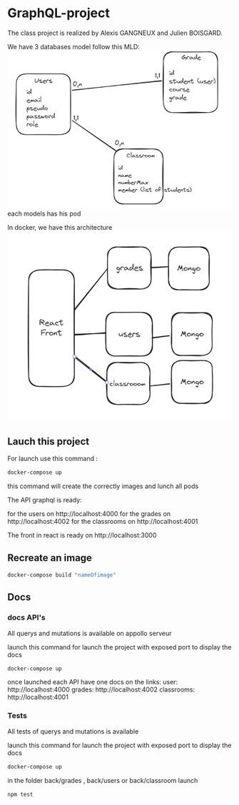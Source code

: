 # GraphQL-project

The class project is realized by Alexis GANGNEUX and Julien BOISGARD.

We have 3 databases model follow this MLD:
![Alt text](/images/archi.png "follow this model")
each models has his pod

In docker, we have this architecture
![Alt text](/images/pods.png "follow this model")

## Lauch this project

For launch use this command :

```Bash
docker-compose up

```

this command will create the correctly images and lunch all pods

The API graphql is ready:

for the users on http://localhost:4000
for the grades on http://localhost:4002
for the classrooms on http://localhost:4001

The front in react is ready on http://localhost:3000

## Recreate an image

```Bash
docker-compose build "nameOfimage"
```

## Docs

### docs API's

All querys and mutations is available on appollo serveur

launch this command for launch the project with exposed port to display the docs

```Bash
docker-compose up

```

once launched each API have one docs on the links:
user: http://localhost:4000
grades: http://localhost:4002
classrooms: http://localhost:4001

### Tests

All tests of querys and mutations is available

launch this command for launch the project with exposed port to display the docs

```Bash
docker-compose up

```

in the folder back/grades , back/users or back/classroom launch

```Bash
npm test

```
